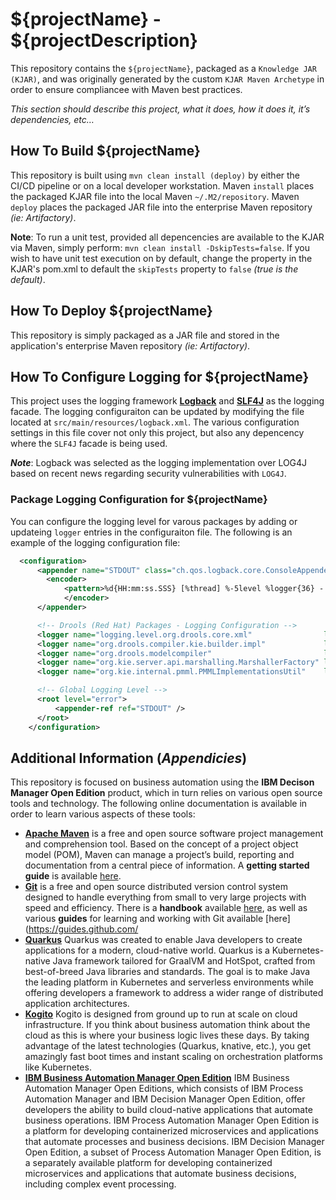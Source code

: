 # ${projectName} - ${projectDescription}

This repository contains the `${projectName}`, packaged as a `Knowledge JAR (KJAR)`, and was originally generated by the custom `KJAR Maven Archetype` in order to ensure compliancee with Maven best practices. 

*This section should describe this project, what it does, how it does it, it’s dependencies, etc…*

## How To Build ${projectName}

This repository is built using `mvn clean install (deploy)` by either the CI/CD pipeline or on a local developer workstation.  Maven `install` places the packaged KJAR file into the local Maven `~/.M2/repository`.  Maven `deploy` places the packaged JAR file into the enterprise Maven repository *(ie: Artifactory)*.  

**Note**: To run a unit test, provided all depencencies are available to the KJAR via Maven, simply perform: `mvn clean install -DskipTests=false`.  If you wish to have unit test execution on by default, change the property in the KJAR's pom.xml to default the `skipTests` property to `false` _(true is the default)_.

## How To Deploy ${projectName}

This repository is simply packaged as a JAR file and stored in the application's enterprise Maven repository *(ie: Artifactory)*.

## How To Configure Logging for ${projectName}

This project uses the logging framework [**Logback**](https://logback.qos.ch/) and [**SLF4J**](https://www.slf4j.org/) as the logging facade.  The logging configuraiton can be updated by modifying the file located at `src/main/resources/logback.xml`.  The various configuration settings in this file cover not only this project, but also any depencency where the `SLF4J` facade is being used.

**_Note_**: Logback was selected as the logging implementation over LOG4J based on recent news regarding security vulnerabilities with `LOG4J`.

### Package Logging Configuration for ${projectName}
You can configure the logging level for varous packages by adding or updateing `logger` entries in the configuraiton file.  The following is an example of the logging configuration file:

```xml
  <configuration>
      <appender name="STDOUT" class="ch.qos.logback.core.ConsoleAppender">
        <encoder>
            <pattern>%d{HH:mm:ss.SSS} [%thread] %-5level %logger{36} - %msg%n</pattern>
            </encoder>
      </appender>

      <!-- Drools (Red Hat) Packages - Logging Configuration -->
      <logger name="logging.level.org.drools.core.xml"                level="error" />  
      <logger name="org.drools.compiler.kie.builder.impl"             level="error" /> 
      <logger name="org.drools.modelcompiler"                         level="error" /> 
      <logger name="org.kie.server.api.marshalling.MarshallerFactory" level="error" /> 
      <logger name="org.kie.internal.pmml.PMMLImplementationsUtil"    level="error" /> 

      <!-- Global Logging Level -->
      <root level="error">
          <appender-ref ref="STDOUT" />
      </root>
    </configuration>
```

## Additional Information (*Appendicies*)
This repository is focused on business automation using the **IBM Decison Manager Open Edition** product, which in turn relies on various open source tools and technology. The following online documentation is available in order to learn various aspects of these tools:

- [**Apache Maven**](https://maven.apache.org/) is a free and open source software project management and comprehension tool. Based on the concept of a project object model (POM), Maven can manage a project’s build, reporting and documentation from a central piece of  information. A **getting started guide** is available [here](http://maven.apache.org/guides/getting-started/).
- [**Git**](https://git-scm.com//) is a free and open source distributed version control system designed to handle everything from small to very large projects with speed and efficiency. There is a **handbook** available [here](https://guides.github.com/introduction/git-handbook/), as well as various **guides** for learning and working with Git available [here](https://guides.github.com/
- [**Quarkus**](https://quarkus.io) Quarkus was created to enable Java developers to create applications for a modern, cloud-native world. Quarkus is a Kubernetes-native Java framework tailored for GraalVM and HotSpot, crafted from best-of-breed Java libraries and standards. The goal is to make Java the leading platform in Kubernetes and serverless environments while offering developers a framework to address a wider range of distributed application architectures.
- [**Kogito**](https://kogito.kie.org) Kogito is designed from ground up to run at scale on cloud infrastructure. If you think about business automation think about the cloud as this is where your business logic lives these days. By taking advantage of the latest technologies (Quarkus, knative, etc.), you get amazingly fast boot times and instant scaling on orchestration platforms like Kubernetes.
- [**IBM Business Automation Manager Open Edition**](https://www.ibm.com/docs/en/ibamoe?topic=getting-started-business-automation-manager-open-editions) IBM Business Automation Manager Open Editions, which consists of IBM Process Automation Manager and IBM Decision Manager Open Edition, offer developers the ability to build cloud-native applications that automate business operations. IBM Process Automation Manager Open Edition is a platform for developing containerized microservices and applications that automate processes and business decisions. IBM Decision Manager Open Edition, a subset of Process Automation Manager Open Edition, is a separately available platform for developing containerized microservices and applications that automate business decisions, including complex event processing.
